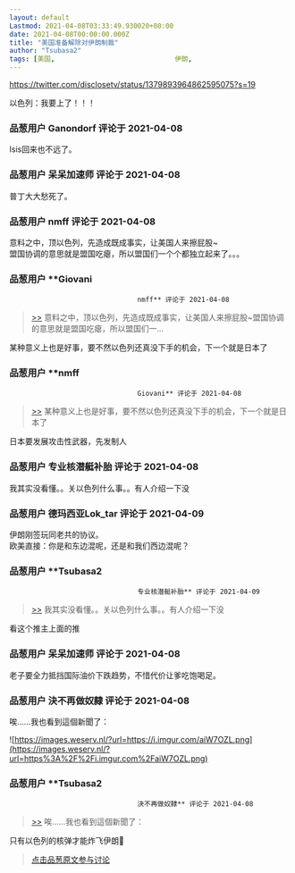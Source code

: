 ```yaml
---
layout: default
Lastmod: 2021-04-08T03:33:49.930020+00:00
date: 2021-04-08T00:00:00.000Z
title: "美国准备解除对伊朗制裁"
author: "Tsubasa2"
tags: [美国,								伊朗,								制裁]
---
```


https://twitter.com/disclosetv/status/1379893964862595075?s=19  
  
以色列：我要上了！！！

            
### 品葱用户 **Ganondorf** 评论于 2021-04-08
        
Isis回来也不远了。
        


            
### 品葱用户 **呆呆加速师** 评论于 2021-04-08
        
普丁大大愁死了。
        


            
### 品葱用户 **nmff** 评论于 2021-04-08
        
意料之中，顶以色列，先造成既成事实，让美国人来擦屁股~  
盟国协调的意思就是盟国吃瘪，所以盟国们一个个都独立起来了。。。
        


            
### 品葱用户 **Giovani				
									nmff** 评论于 2021-04-08
        
> [\>>]( "/article/item_id-628400#") 意料之中，顶以色列，先造成既成事实，让美国人来擦屁股~盟国协调的意思就是盟国吃瘪，所以盟国们一...

  
某种意义上也是好事，要不然以色列还真没下手的机会，下一个就是日本了
        


            
### 品葱用户 **nmff				
									Giovani** 评论于 2021-04-08
        
> [\>>]( "/article/item_id-628409#") 某种意义上也是好事，要不然以色列还真没下手的机会，下一个就是日本了

  
日本要发展攻击性武器，先发制人
        


            
### 品葱用户 **专业核潜艇补胎** 评论于 2021-04-08
        
我其实没看懂。。关以色列什么事。。有人介绍一下没
        


            
### 品葱用户 **德玛西亚Lok_tar** 评论于 2021-04-09
        
伊朗刚签玩同老共的协议。  
欧美直接：你是和东边混呢，还是和我们西边混呢？
        


            
### 品葱用户 **Tsubasa2				
									专业核潜艇补胎** 评论于 2021-04-09
        
> [\>>]( "/article/item_id-628430#") 我其实没看懂。。关以色列什么事。。有人介绍一下没

  
  
看这个推主上面的推
        


            
### 品葱用户 **呆呆加速师** 评论于 2021-04-08
        
老子要全力抵挡国际油价下跌趋势，不惜代价让爹吃饱喝足。
        


            
### 品葱用户 **決不再做奴隸** 评论于 2021-04-08
        
唉……我也看到這個新聞了：  
  
![https://images.weserv.nl/?url=https://i.imgur.com/aiW7OZL.png](https://images.weserv.nl/?url=https%3A%2F%2Fi.imgur.com%2FaiW7OZL.png)
        


            
### 品葱用户 **Tsubasa2				
									決不再做奴隸** 评论于 2021-04-08
        
> [\>>]( "/article/item_id-628434#") 唉……我也看到這個新聞了：

  
  
只有以色列的核弹才能炸飞伊朗🤣
        






> [点击品葱原文参与讨论](https://pincong.rocks/article/31149)

